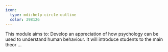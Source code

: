 ```yaml
---
icon:
  type: mdi:help-circle-outline
  color: 398126
---
```


This module aims to: Develop an appreciation of how psychology can be used to understand human behaviour. It will introduce students to the main theor ... 
